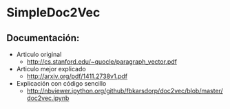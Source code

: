 # SimpleDoc2Vec

## Documentación:
* Articulo original
  * http://cs.stanford.edu/~quocle/paragraph_vector.pdf
* Articulo mejor explicado
  * http://arxiv.org/pdf/1411.2738v1.pdf
* Explicación con código sencillo
  * http://nbviewer.ipython.org/github/fbkarsdorp/doc2vec/blob/master/doc2vec.ipynb
